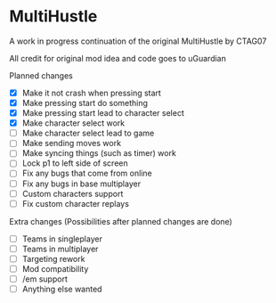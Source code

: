 # MultiHustle
A work in progress continuation of the original MultiHustle by CTAG07

All credit for original mod idea and code goes to uGuardian

Planned changes
- [x] Make it not crash when pressing start
- [x] Make pressing start do something
- [x] Make pressing start lead to character select
- [x] Make character select work
- [ ] Make character select lead to game
- [ ] Make sending moves work
- [ ] Make syncing things (such as timer) work
- [ ] Lock p1 to left side of screen
- [ ] Fix any bugs that come from online
- [ ] Fix any bugs in base multiplayer
- [ ] Custom characters support
- [ ] Fix custom character replays

Extra changes (Possibilities after planned changes are done)
- [ ] Teams in singleplayer
- [ ] Teams in multiplayer
- [ ] Targeting rework
- [ ] Mod compatibility
- [ ] /em support
- [ ] Anything else wanted
